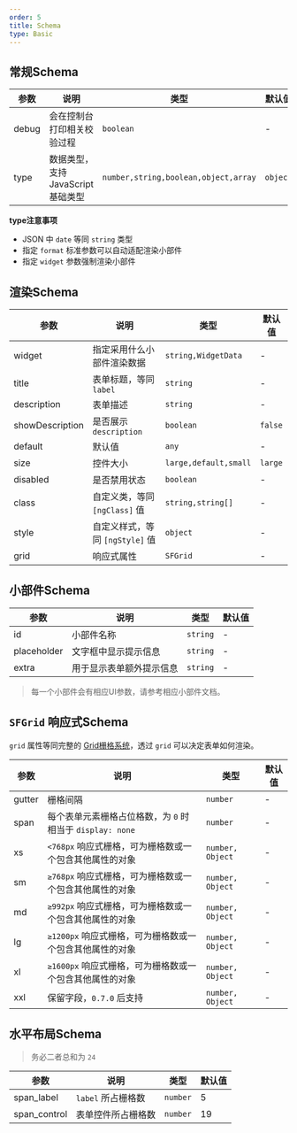 ```yaml
---
order: 5
title: Schema
type: Basic
---
```


## 常规Schema

参数 | 说明 | 类型 | 默认值
----|------|-----|------
debug | 会在控制台打印相关校验过程 | `boolean` | -
type | 数据类型，支持 JavaScript 基础类型 | `number,string,boolean,object,array` | `object`

**type注意事项**

- JSON 中 `date` 等同 `string` 类型
- 指定 `format` 标准参数可以自动适配渲染小部件
- 指定 `widget` 参数强制渲染小部件

## 渲染Schema

参数 | 说明 | 类型 | 默认值
----|------|-----|------
widget | 指定采用什么小部件渲染数据  | `string,WidgetData` | -
title | 表单标题，等同 `label`  | `string` | -
description | 表单描述  | `string` | -
showDescription | 是否展示 `description`  | `boolean` | `false`
default | 默认值  | `any` | -
size | 控件大小  | `large,default,small` | `large`
disabled | 是否禁用状态  | `boolean` | -
class | 自定义类，等同 `[ngClass]` 值  | `string,string[]` | -
style | 自定义样式，等同 `[ngStyle]` 值  | `object` | -
grid | 响应式属性  | `SFGrid` | -

## 小部件Schema

参数 | 说明 | 类型 | 默认值
----|------|-----|------
id | 小部件名称  | `string` | -
placeholder | 文字框中显示提示信息  | `string` | -
extra | 用于显示表单额外提示信息  | `string` | -

> 每一个小部件会有相应UI参数，请参考相应小部件文档。

## `SFGrid` 响应式Schema

`grid` 属性等同完整的 [Grid栅格系统](https://ng.ant.design/#/components/grid)，透过 `grid` 可以决定表单如何渲染。

参数 | 说明 | 类型 | 默认值
----|------|-----|------
gutter | 栅格间隔  | `number` | -
span | 每个表单元素栅格占位格数，为 `0` 时相当于 `display: none`  | `number` | -
xs | `<768px` 响应式栅格，可为栅格数或一个包含其他属性的对象  | `number, Object` | -
sm | `≥768px` 响应式栅格，可为栅格数或一个包含其他属性的对象  | `number, Object` | -
md | `≥992px` 响应式栅格，可为栅格数或一个包含其他属性的对象  | `number, Object` | -
lg | `≥1200px` 响应式栅格，可为栅格数或一个包含其他属性的对象  | `number, Object` | -
xl | `≥1600px` 响应式栅格，可为栅格数或一个包含其他属性的对象  | `number, Object` | -
xxl | 保留字段，`0.7.0` 后支持  | `number, Object` | -

## 水平布局Schema

> 务必二者总和为 `24`

参数 | 说明 | 类型 | 默认值
----|------|-----|------
span_label | `label` 所占栅格数  | `number` | 5
span_control | 表单控件所占栅格数  | `number` | 19
